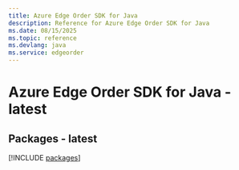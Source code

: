 ```yaml
---
title: Azure Edge Order SDK for Java
description: Reference for Azure Edge Order SDK for Java
ms.date: 08/15/2025
ms.topic: reference
ms.devlang: java
ms.service: edgeorder
---
```

# Azure Edge Order SDK for Java - latest
## Packages - latest
[!INCLUDE [packages](edge-order-index.md)]